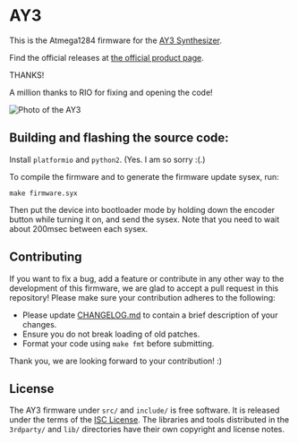 # AY3

This is the Atmega1284 firmware for the [AY3 Synthesizer](https://www.twistedelectrons.com/ay3).

Find the official releases at [the official product page](https://www.twistedelectrons.com/ay3).

THANKS!

A million thanks to RIO for fixing and opening the code!

![Photo of the AY3](https://static.wixstatic.com/media/b8c32b_3ae5c456c0404cf6802aa7ab9bbe1163~mv2.jpeg)

## Building and flashing the source code:

Install `platformio` and `python2`. (Yes. I am so sorry :(.)

To compile the firmware and to generate the firmware update sysex, run:

```
make firmware.syx
```

Then put the device into bootloader mode by holding down the encoder button while turning it on,
and send the sysex. Note that you need to wait about 200msec between each sysex.

## Contributing

If you want to fix a bug, add a feature or contribute in any other way to the development
of this firmware, we are glad to accept a pull request in this repository! Please make sure
your contribution adheres to the following:

- Please update [CHANGELOG.md](CHANGELOG.md) to contain a brief description of your changes.
- Ensure you do not break loading of old patches.
- Format your code using `make fmt` before submitting.

Thank you, we are looking forward to your contribution! :)

## License

The AY3 firmware under `src/` and `include/` is free software. It is released under the terms of
the [ISC License](LICENSE.md). The libraries and tools distributed in the `3rdparty/` and `lib/`
directories have their own copyright and license notes.

